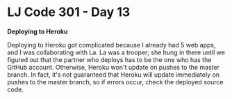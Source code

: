 # LJ Code 301 - Day 13

**Deploying to Heroku**

Deploying to Heroku got complicated because I already had 5 web apps,
and I was collaborating with La. La was a trooper; she hung in there until we
figured out that the partner who deploys has to be the one who has the GitHub
account. Otherwise, Heroku won't update on pushes to the master branch. In fact,
it's not guaranteed that Heroku will update immediately on pushes to the master branch,
so if errors occur, check the deployed source code.
